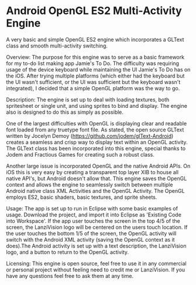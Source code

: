 # Android OpenGL ES2 Multi-Activity Engine
A very basic and simple OpenGL ES2 engine which incorporates a GLText class and smooth multi-activity switching.

Overview: 
The purpose for this engine was to serve as a basic framework for my to-do list making app Jamie's To Do. 
The difficulty was requiring usage of the device keyboard while maintaining the UI Jamie's To Do has on the iOS.
After trying multiple platforms (which either had the keyboard but the UI wasn't sufficient, or the UI was sufficient 
but the keyboard wasn't integrated), I decided that a simple OpenGL platform was the way to go.

Description: 
The engine is set up to deal with loading textures, both spritesheet or single unit, and using sprites to 
bind and display. The engine also is designed to do this as simply as possible.

One of the largest difficulties with OpenGL is displaying clear and readable font loaded from any truetype font file. 
As stated, the open source GLText written by Jocelyn Demoy (https://github.com/jodem/glText-Android) creates a seamless 
and crisp way to display text within an OpenGL activity. The GLText class has been incorporated into this engine, special 
thanks to Jodem and Fractious Games for creating such a robust class.

Another large issue is incorporated OpenGL and the native Android APIs. On iOS this is very easy by creating a 
transparent top layer XIB to house all native API's, but Android doesn't allow that. This engine saves the OpenGL context 
and allows the engine to seamlessly switch between multiple Android native class XML Activities and the OpenGL Activity. 
The OpenGL employs ES2, basic shaders, basic textures, and sprite sheets.

Usage: 
The app is set up to run in Eclipse with some basic examples of usage. Download the project, and import it into Eclipse as 'Existing Code into Workspace'. If the app user touches the screen in the top 4/5 of the screen, the LanziVision logo will be centered on the users touch location. If the user touches the bottom 1/5 of the screen, the OpenGL activity will switch with the Android XML activity (saving the OpenGL context as it does).The Android activity is set up with a text description, the LanziVision logo, and a button to return to the OpenGL activity.

Licensing: 
This engine is open source, feel free to use it in any commercial or personal project without feeling need to
credit me or LanziVision. If you have any questions feel free to ask them at any time.
